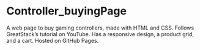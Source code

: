 # Controller_buyingPage
A web page to buy gaming controllers, made with HTML and CSS. Follows GreatStack’s tutorial on YouTube. Has a responsive design, a product grid, and a cart. Hosted on GitHub Pages.

